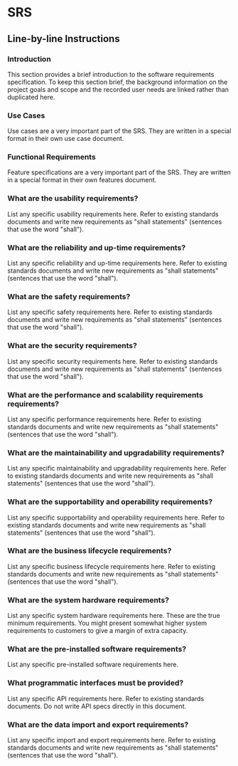 # SRS

## Line-by-line Instructions

### Introduction

This section provides a brief introduction to the software requirements specification. To keep this section brief, the background information on the project goals and scope and the recorded user needs are linked rather than duplicated here.

### Use Cases

Use cases are a very important part of the SRS. They are written in a special format in their own use case document.

### Functional Requirements

Feature specifications are a very important part of the SRS. They are written in a special format in their own features document.

### What are the usability requirements?

List any specific usability requirements here. Refer to existing standards documents and write new requirements as "shall statements" (sentences that use the word "shall").

### What are the reliability and up-time requirements?

List any specific reliability and up-time requirements here. Refer to existing standards documents and write new requirements as "shall statements" (sentences that use the word "shall").

### What are the safety requirements?

List any specific safety requirements here. Refer to existing standards documents and write new requirements as "shall statements" (sentences that use the word "shall").

### What are the security requirements?

List any specific security requirements here. Refer to existing standards documents and write new requirements as "shall statements" (sentences that use the word "shall").

### What are the performance and scalability requirements requirements?

List any specific performance requirements here. Refer to existing standards documents and write new requirements as "shall statements" (sentences that use the word "shall").

### What are the maintainability and upgradability requirements?

List any specific maintainability and upgradability requirements here. Refer to existing standards documents and write new requirements as "shall statements" (sentences that use the word "shall").

### What are the supportability and operability requirements?

List any specific supportability and operability requirements here. Refer to existing standards documents and write new requirements as "shall statements" (sentences that use the word "shall").

### What are the business lifecycle requirements?

List any specific business lifecycle requirements here. Refer to existing standards documents and write new requirements as "shall statements" (sentences that use the word "shall").

### What are the system hardware requirements?

List any specific system hardware requirements here. These are the true minimum requirements. You might present somewhat higher system requirements to customers to give a margin of extra capacity.

### What are the pre-installed software requirements?

List any specific pre-installed software requirements here.

### What programmatic interfaces must be provided?

List any specific API requirements here. Refer to existing standards documents. Do not write API specs directly in this document.

### What are the data import and export requirements?

List any specific import and export requirements here. Refer to existing standards documents and write new requirements as "shall statements" (sentences that use the word "shall").
